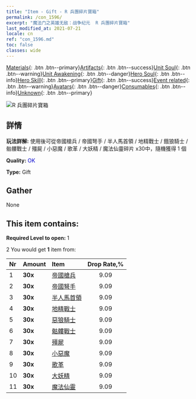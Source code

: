 ```yaml
---
title: "Item - Gift - R 兵團碎片寶箱"
permalink: /con_1596/
excerpt: "魔法门之英雄无敌：战争纪元  R 兵團碎片寶箱"
last_modified_at: 2021-07-21
locale: cn
ref: "con_1596.md"
toc: false
classes: wide
---
```

 [Materials](/ItemsCN/){: .btn .btn--primary}[Artifacts](/ItemsCN/Artifacts/){: .btn .btn--success}[Unit Soul](/ItemsCN/UnitSoul/){: .btn .btn--warning}[Unit Awakening](/ItemsCN/UnitAwakening/){: .btn .btn--danger}[Hero Soul](/ItemsCN/HeroSoul/){: .btn .btn--info}[Hero Skill](/ItemsCN/HeroSkill/){: .btn .btn--primary}[Gift](/ItemsCN/Gift/){: .btn .btn--success}[Event related](/ItemsCN/Events/){: .btn .btn--warning}[Avatars](/ItemsCN/Avatars/){: .btn .btn--danger}[Consumables](/ItemsCN/Consumables/){: .btn .btn--info}[Unknown](/ItemsCN/Unknown/){: .btn .btn--primary}

 ![R 兵團碎片寶箱](/images/t/i_907208.png)

## 詳情
 **玩法詳解:** 使用後可從帝國槍兵 / 帝國弩手 / 半人馬首領 / 地精戰士 / 餓狼騎士 / 骷髏戰士 / 殭屍 / 小惡魔 / 歌革 / 大妖精 / 魔法仙靈碎片 x30中，隨機獲得 1 個

 **Quality:** <span style="color: #0000CD">OK</span>

 **Type:** Gift

## Gather

  None

## This item contains:

 **Required Level to open:** 1

 2 You would get **1** item  from:

  | Nr | Amount |     Item    | Drop Rate,% |
  |:---|:-------|:------------|:---------:|
  | 1 |  **30x** | [帝國槍兵](/cn/Items/unt_190/) | 9.09 | 
  | 2 |  **30x** | [帝國弩手](/cn/Items/unt_191/) | 9.09 | 
  | 3 |  **30x** | [半人馬首領](/cn/Items/unt_199/) | 9.09 | 
  | 4 |  **30x** | [地精戰士](/cn/Items/unt_217/) | 9.09 | 
  | 5 |  **30x** | [惡狼騎士](/cn/Items/unt_218/) | 9.09 | 
  | 6 |  **30x** | [骷髏戰士](/cn/Items/unt_208/) | 9.09 | 
  | 7 |  **30x** | [殭屍](/cn/Items/unt_209/) | 9.09 | 
  | 8 |  **30x** | [小惡魔](/cn/Items/unt_226/) | 9.09 | 
  | 9 |  **30x** | [歌革](/cn/Items/unt_227/) | 9.09 | 
  | 10 |  **30x** | [大妖精](/cn/Items/unt_235/) | 9.09 | 
  | 11 |  **30x** | [魔法仙靈](/cn/Items/unt_262/) | 9.09 | 
